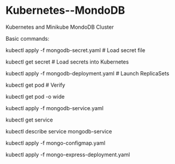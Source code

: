 # Kubernetes--MondoDB
Kubernetes and Minikube MondoDB Cluster

Basic commands:

kubectl apply -f mongodb-secret.yaml        # Load secret file

kubectl get secret                          # Load secrets into Kubernetes

kubectl apply -f mongodb-deployment.yaml    # Launch ReplicaSets

kubectl get pod                             # Verify

kubectl get pod -o wide

kubectl apply -f mongodb-service.yaml

kubectl get service

kubectl describe service mongodb-service

kubectl apply -f mongo-configmap.yaml   

kubectl apply -f mongo-express-deployment.yaml    




